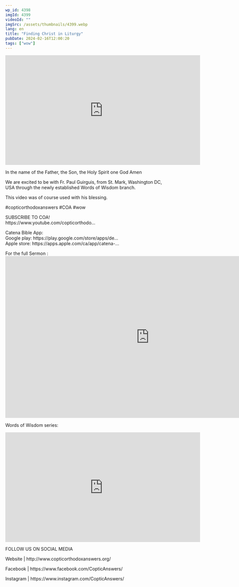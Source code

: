 ```yaml
---
wp_id: 4398
imgId: 4399
videoId: ""
imgSrc: /assets/thumbnails/4399.webp
lang: en
title: "Finding Christ in Liturgy"
pubDate: 2024-02-16T12:00:20
tags: ["wow"]
---
```


<!-- page: 6 -->

<p><iframe loading="lazy" title="" src="https://www.youtube.com/embed/03Ecb9cRRnk" width="609.52" height="342.85" frameborder="0" allowfullscreen="allowfullscreen"><span data-mce-type="bookmark" style="display: inline-block; width: 0px; overflow: hidden; line-height: 0;" class="mce_SELRES_start">﻿</span></iframe></p>
<p>In the name of the Father, the Son, the Holy Spirit one God Amen</p>
<p>We are excited to be with Fr. Paul Guirguis, from St. Mark, Washington DC, USA through the newly established Words of Wisdom branch.</p>
<p>This video was of course used with his blessing.</p>
<p>#copticorthodoxanswers #COA #wow</p>
<p>SUBSCRIBE TO COA!<br />
https://www.youtube.com/copticorthodo​&#8230;</p>
<p>Catena Bible App:<br />
Google play: https://play.google.com/store/apps/de&#8230;​<br />
Apple store: https://apps.apple.com/ca/app/catena-&#8230;</p>
<p>For the full Sermon :<br />
<iframe loading="lazy" title="Discovering Christ&#039;s Presence in the Liturgy | House On the Rock  E07 | CYC #coptic #christianity" width="900" height="506" src="https://www.youtube.com/embed/fzgKJimCMw4?feature=oembed" frameborder="0" allow="accelerometer; autoplay; clipboard-write; encrypted-media; gyroscope; picture-in-picture; web-share" allowfullscreen></iframe></p>
<p>Words of Wisdom series:</p>
<p><iframe loading="lazy" title="YouTube video player" src="https://www.youtube.com/embed/videoseries?si=Tc4SoZIX0bXjAZe0&amp;list=PLA20bNyz8F1DWwPAaKKwnEtNmB4URhPL4" width="609.52" height="342.85" frameborder="0" allowfullscreen="allowfullscreen"></iframe></p>
<p>FOLLOW US ON SOCIAL MEDIA</p>
<p>Website | http://www.copticorthodoxanswers.org/</p>
<p>Facebook | https://www.facebook.com/CopticAnswers/</p>
<p>Instagram | https://www.instagram.com/CopticAnswers/</p>
